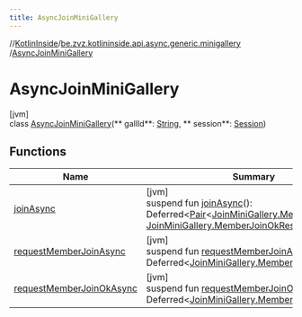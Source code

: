 ```yaml
---
title: AsyncJoinMiniGallery
---
```

//[KotlinInside](../../../index.html)/[be.zvz.kotlininside.api.async.generic.minigallery](../index.html)
/[AsyncJoinMiniGallery](index.html)

# AsyncJoinMiniGallery

[jvm]\
class [AsyncJoinMiniGallery](index.html)(**
gallId**: [String](https://kotlinlang.org/api/latest/jvm/stdlib/kotlin/-string/index.html), **
session**: [Session](../../be.zvz.kotlininside.session/-session/index.html))

## Functions

| Name | Summary |
|---|---|
| [joinAsync](join-async.html) | [jvm]<br>suspend fun [joinAsync](join-async.html)(): Deferred<[Pair](https://kotlinlang.org/api/latest/jvm/stdlib/kotlin/-pair/index.html)<[JoinMiniGallery.MemberJoinResult](../../be.zvz.kotlininside.api.generic.minigallery/-join-mini-gallery/-member-join-result/index.html), [JoinMiniGallery.MemberJoinOkResult](../../be.zvz.kotlininside.api.generic.minigallery/-join-mini-gallery/-member-join-ok-result/index.html)>> |
| [requestMemberJoinAsync](request-member-join-async.html) | [jvm]<br>suspend fun [requestMemberJoinAsync](request-member-join-async.html)(): Deferred<[JoinMiniGallery.MemberJoinResult](../../be.zvz.kotlininside.api.generic.minigallery/-join-mini-gallery/-member-join-result/index.html)> |
| [requestMemberJoinOkAsync](request-member-join-ok-async.html) | [jvm]<br>suspend fun [requestMemberJoinOkAsync](request-member-join-ok-async.html)(): Deferred<[JoinMiniGallery.MemberJoinOkResult](../../be.zvz.kotlininside.api.generic.minigallery/-join-mini-gallery/-member-join-ok-result/index.html)> |

